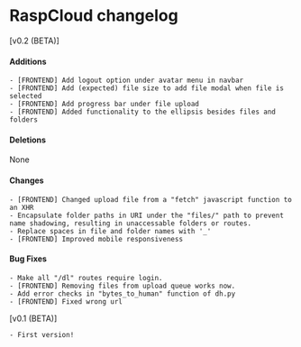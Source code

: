# RaspCloud changelog

\[v0.2 (BETA)]

#### Additions
```text
- [FRONTEND] Add logout option under avatar menu in navbar
- [FRONTEND] Add (expected) file size to add file modal when file is selected
- [FRONTEND] Add progress bar under file upload
- [FRONTEND] Added functionality to the ellipsis besides files and folders
```
#### Deletions
None

#### Changes
```text
- [FRONTEND] Changed upload file from a "fetch" javascript function to an XHR
- Encapsulate folder paths in URI under the "files/" path to prevent name shadowing, resulting in unaccessable folders or routes.
- Replace spaces in file and folder names with '_'
- [FRONTEND] Improved mobile responsiveness
```

#### Bug Fixes
```text
- Make all "/dl" routes require login.
- [FRONTEND] Removing files from upload queue works now.
- Add error checks in "bytes_to_human" function of dh.py
- [FRONTEND] Fixed wrong url
```

\[v0.1 (BETA)]
```text
- First version!
```
